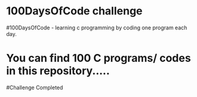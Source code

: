 # 100DaysOfCode challenge
#100DaysOfCode - learning c programming by coding one program each day.
# You can find 100 C programs/ codes in this repository.....
#Challenge Completed 

